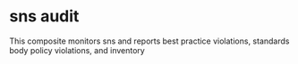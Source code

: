 sns audit
============================
This composite monitors sns and reports best practice violations, standards body policy violations, and inventory
